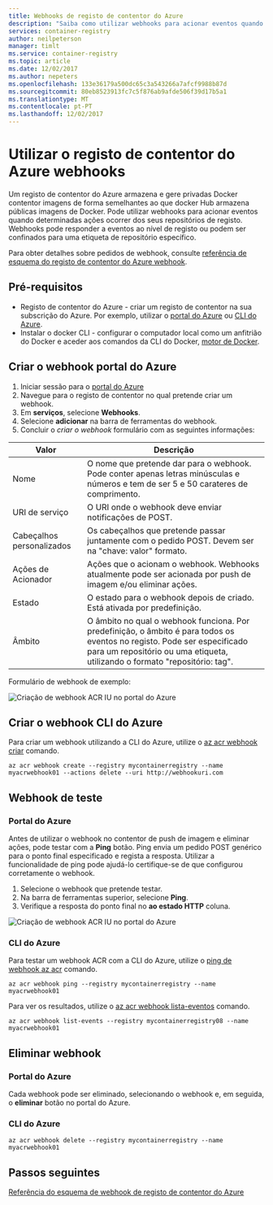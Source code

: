 ```yaml
---
title: Webhooks de registo de contentor do Azure
description: "Saiba como utilizar webhooks para acionar eventos quando ocorrem determinadas ações no seu repositórios de registo."
services: container-registry
author: neilpeterson
manager: timlt
ms.service: container-registry
ms.topic: article
ms.date: 12/02/2017
ms.author: nepeters
ms.openlocfilehash: 133e36179a500dc65c3a543266a7afcf9988b87d
ms.sourcegitcommit: 80eb8523913fc7c5f876ab9afde506f39d17b5a1
ms.translationtype: MT
ms.contentlocale: pt-PT
ms.lasthandoff: 12/02/2017
---
```

# <a name="using-azure-container-registry-webhooks"></a>Utilizar o registo de contentor do Azure webhooks

Um registo de contentor do Azure armazena e gere privadas Docker contentor imagens de forma semelhantes ao que docker Hub armazena públicas imagens de Docker. Pode utilizar webhooks para acionar eventos quando determinadas ações ocorrer dos seus repositórios de registo. Webhooks pode responder a eventos ao nível de registo ou podem ser confinados para uma etiqueta de repositório específico.

Para obter detalhes sobre pedidos de webhook, consulte [referência de esquema do registo de contentor do Azure webhook](container-registry-webhook-reference.md).

## <a name="prerequisites"></a>Pré-requisitos

* Registo de contentor do Azure - criar um registo de contentor na sua subscrição do Azure. Por exemplo, utilizar o [portal do Azure](container-registry-get-started-portal.md) ou [CLI do Azure](container-registry-get-started-azure-cli.md).
* Instalar o docker CLI - configurar o computador local como um anfitrião do Docker e aceder aos comandos da CLI do Docker, [motor de Docker](https://docs.docker.com/engine/installation/).

## <a name="create-webhook-azure-portal"></a>Criar o webhook portal do Azure

1. Iniciar sessão para o [portal do Azure](https://portal.azure.com)
1. Navegue para o registo de contentor no qual pretende criar um webhook.
1. Em **serviços**, selecione **Webhooks**.
1. Selecione **adicionar** na barra de ferramentas do webhook.
1. Concluir o *criar o webhook* formulário com as seguintes informações:

| Valor | Descrição |
|---|---|
| Nome | O nome que pretende dar para o webhook. Pode conter apenas letras minúsculas e números e tem de ser 5 e 50 carateres de comprimento. |
| URI de serviço | O URI onde o webhook deve enviar notificações de POST. |
| Cabeçalhos personalizados | Os cabeçalhos que pretende passar juntamente com o pedido POST. Devem ser na "chave: valor" formato. |
| Ações de Acionador | Ações que o acionam o webhook. Webhooks atualmente pode ser acionada por push de imagem e/ou eliminar ações. |
| Estado | O estado para o webhook depois de criado. Está ativada por predefinição. |
| Âmbito | O âmbito no qual o webhook funciona. Por predefinição, o âmbito é para todos os eventos no registo. Pode ser especificado para um repositório ou uma etiqueta, utilizando o formato "repositório: tag". |

Formulário de webhook de exemplo:

![Criação de webhook ACR IU no portal do Azure](./media/container-registry-webhook/webhook.png)

## <a name="create-webhook-azure-cli"></a>Criar o webhook CLI do Azure

Para criar um webhook utilizando a CLI do Azure, utilize o [az acr webhook criar](/cli/azure/acr/webhook#create) comando.

```azurecli-interactive
az acr webhook create --registry mycontainerregistry --name myacrwebhook01 --actions delete --uri http://webhookuri.com
```

## <a name="test-webhook"></a>Webhook de teste

### <a name="azure-portal"></a>Portal do Azure

Antes de utilizar o webhook no contentor de push de imagem e eliminar ações, pode testar com a **Ping** botão. Ping envia um pedido POST genérico para o ponto final especificado e regista a resposta. Utilizar a funcionalidade de ping pode ajudá-lo certifique-se de que configurou corretamente o webhook.

1. Selecione o webhook que pretende testar.
2. Na barra de ferramentas superior, selecione **Ping**.
3. Verifique a resposta do ponto final no **ao estado HTTP** coluna.

![Criação de webhook ACR IU no portal do Azure](./media/container-registry-webhook/webhook-02.png)

### <a name="azure-cli"></a>CLI do Azure

Para testar um webhook ACR com a CLI do Azure, utilize o [ping de webhook az acr](/cli/azure/acr/webhook#ping) comando.

```azurecli-interactive
az acr webhook ping --registry mycontainerregistry --name myacrwebhook01
```

Para ver os resultados, utilize o [az acr webhook lista-eventos](/cli/azure/acr/webhook#list-events) comando.

```azurecli-interactive
az acr webhook list-events --registry mycontainerregistry08 --name myacrwebhook01
```

## <a name="delete-webhook"></a>Eliminar webhook

### <a name="azure-portal"></a>Portal do Azure

Cada webhook pode ser eliminado, selecionando o webhook e, em seguida, o **eliminar** botão no portal do Azure.

### <a name="azure-cli"></a>CLI do Azure

```azurecli-interactive
az acr webhook delete --registry mycontainerregistry --name myacrwebhook01
```

## <a name="next-steps"></a>Passos seguintes

[Referência do esquema de webhook de registo de contentor do Azure](container-registry-webhook-reference.md)
